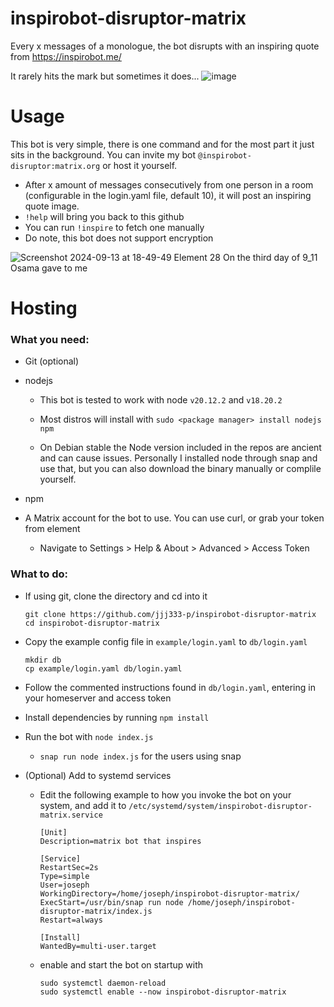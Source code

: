 # inspirobot-disruptor-matrix

Every x messages of a monologue, the bot disrupts with an inspiring quote from https://inspirobot.me/

It rarely hits the mark but sometimes it does...
![image](https://github.com/user-attachments/assets/e6aa562a-9465-4e77-95be-257da98b311e)

# Usage

This bot is very simple, there is one command and for the most part it just sits in the background. You can invite my bot `@inspirobot-disruptor:matrix.org` or host it yourself.

- After x amount of messages consecutively from one person in a room (configurable in the login.yaml file, default 10), it will post an inspiring quote image.
- `!help` will bring you back to this github
- You can run `!inspire` to fetch one manually
- Do note, this bot does not support encryption

![Screenshot 2024-09-13 at 18-49-49 Element 28 On the third day of 9_11 Osama gave to me](https://github.com/user-attachments/assets/1ae39b9e-7e6c-4678-bac8-fe05e72a27b7)

# Hosting

### What you need:

- Git (optional)

- nodejs 

    - This bot is tested to work with node `v20.12.2` and `v18.20.2`
    
    - Most distros will install with `sudo <package manager> install nodejs npm`

    - On Debian stable the Node version included in the repos are ancient and can cause issues. Personally I installed node through snap and use that, but you can also download the binary manually or complile yourself.

- npm

- A Matrix account for the bot to use. You can use curl, or grab your token from element

    - Navigate to Settings > Help & About > Advanced > Access Token

### What to do:

- If using git, clone the directory and cd into it
    ```
    git clone https://github.com/jjj333-p/inspirobot-disruptor-matrix
    cd inspirobot-disruptor-matrix
    ```

- Copy the example config file in `example/login.yaml` to `db/login.yaml`
    ```
    mkdir db
    cp example/login.yaml db/login.yaml
    ```

- Follow the commented instructions found in `db/login.yaml`, entering in your homeserver and access token

- Install dependencies by running `npm install`

- Run the bot with `node index.js`

    - `snap run node index.js` for the users using snap

- (Optional) Add to systemd services

    - Edit the following example to how you invoke the bot on your system, and add it to `/etc/systemd/system/inspirobot-disruptor-matrix.service`

        ```
        [Unit]
        Description=matrix bot that inspires

        [Service]
        RestartSec=2s
        Type=simple
        User=joseph
        WorkingDirectory=/home/joseph/inspirobot-disruptor-matrix/
        ExecStart=/usr/bin/snap run node /home/joseph/inspirobot-disruptor-matrix/index.js
        Restart=always

        [Install]
        WantedBy=multi-user.target
        ```

    - enable and start the bot on startup with

        ```
        sudo systemctl daemon-reload
        sudo systemctl enable --now inspirobot-disruptor-matrix
        ```
